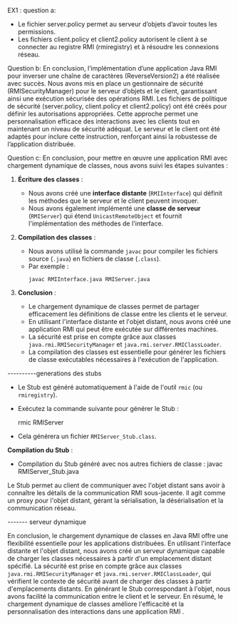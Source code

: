 EX1 :
question a:

* Le fichier server.policy permet au serveur d’objets d’avoir toutes les permissions.
* Les fichiers client.policy et client2.policy autorisent le client à se connecter au registre RMI (rmiregistry) et à résoudre les connexions réseau.

Question b:
En conclusion, l’implémentation d’une application Java RMI pour inverser une chaîne de caractères (ReverseVersion2) a été réalisée avec succès. Nous avons mis en place un gestionnaire de sécurité (RMISecurityManager) pour le serveur d’objets et le client, garantissant ainsi une exécution sécurisée des opérations RMI. Les fichiers de politique de sécurité (server.policy, client.policy et client2.policy) ont été créés pour définir les autorisations appropriées. Cette approche permet une personnalisation efficace des interactions avec les clients tout en maintenant un niveau de sécurité adéquat. Le serveur et le client ont été adaptés pour inclure cette instruction, renforçant ainsi la robustesse de l’application distribuée. 

Question c:
En conclusion, pour mettre en œuvre une application RMI avec chargement dynamique de classes, nous avons suivi les étapes suivantes :

1. **Écriture des classes** :
   - Nous avons créé une **interface distante** (`RMIInterface`) qui définit les méthodes que le serveur et le client peuvent invoquer.
   - Nous avons également implémenté une **classe de serveur** (`RMIServer`) qui étend `UnicastRemoteObject` et fournit l'implémentation des méthodes de l'interface.

2. **Compilation des classes** :
   - Nous avons utilisé la commande `javac` pour compiler les fichiers source (`.java`) en fichiers de classe (`.class`).
   - Par exemple :
     ```
     javac RMIInterface.java RMIServer.java
     ```

3. **Conclusion** :
   - Le chargement dynamique de classes permet de partager efficacement les définitions de classe entre les clients et le serveur.
   - En utilisant l'interface distante et l'objet distant, nous avons créé une application RMI qui peut être exécutée sur différentes machines.
   - La sécurité est prise en compte grâce aux classes `java.rmi.RMISecurityManager` et `java.rmi.server.RMIClassLoader`.
   - La compilation des classes est essentielle pour générer les fichiers de classe exécutables nécessaires à l'exécution de l'application.
     
 ----------generations des stubs

   - Le Stub est généré automatiquement à l'aide de l'outil `rmic` (ou `rmiregistry`).
   - Exécutez la commande suivante pour générer le Stub :
    
     rmic RMIServer
   - Cela générera un fichier `RMIServer_Stub.class`.


 **Compilation du Stub** :
   - Compilation du Stub généré avec nos autres fichiers de classe :
     javac RMIServer_Stub.java
     

Le Stub permet au client de communiquer avec l'objet distant sans avoir à connaître les détails de la communication RMI sous-jacente. Il agit comme un proxy pour l'objet distant, gérant la sérialisation, la désérialisation et la communication réseau.

------- serveur dynamique

En conclusion, le chargement dynamique de classes en Java RMI offre une flexibilité essentielle pour les applications distribuées. En utilisant l'interface distante et l'objet distant, nous avons créé un serveur dynamique capable de charger les classes nécessaires à partir d'un emplacement distant spécifié. La sécurité est prise en compte grâce aux classes `java.rmi.RMISecurityManager` et `java.rmi.server.RMIClassLoader`, qui vérifient le contexte de sécurité avant de charger des classes à partir d'emplacements distants. En générant le Stub correspondant à l'objet, nous avons facilité la communication entre le client et le serveur. En résumé, le chargement dynamique de classes améliore l'efficacité et la personnalisation des interactions dans une application RMI  .

